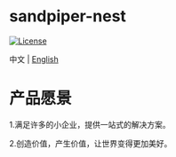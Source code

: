 # sandpiper-nest

[![License](https://img.shields.io/badge/license-Apache%202-4EB1BA.svg)](https://www.apache.org/licenses/LICENSE-2.0.html)

中文 | [English](README_EN.md)

# **产品愿景**

1.满足许多的小企业，提供一站式的解决方案。

2.创造价值，产生价值，让世界变得更加美好。


